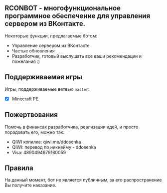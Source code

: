 __RCONBOT - многофункциональное программное обеспечение для управления сервером из ВКонтакте.__
-------------

Некоторые функции, предлагаемые ботом:
* Управление сервером из ВКонтакте
* Частые обновления
* Разработчик, готовый выслушать все ваши рекомендации и пожелания :)

Поддерживаемая игры
-------------
Игры, поддерживаемые ветвью `master`:
- [x] Minecraft PE

Пожертвования
-------------

Помочь в финансах разработчика, реализации идей, и просто порадовать его, можно так:
- QIWI копилка: qiwi.me/ddosenka
- QIWI: перевод по никнейму - ddosenka
- Visa: 4890494679180059

Правила
-------------

На данный момент, бот не является публичным, за его распространение Вы получите наказание.